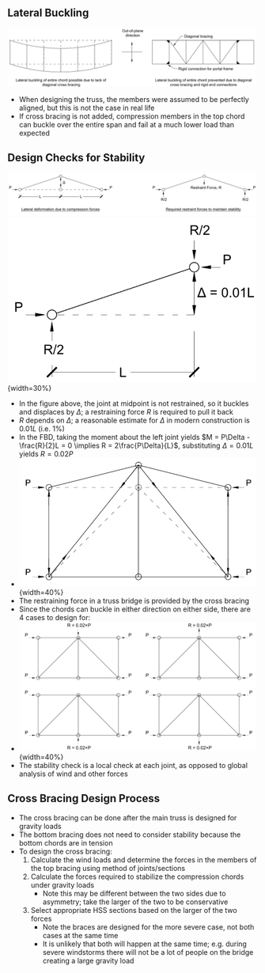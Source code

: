 
## Lateral Buckling

![Cross bracing can restrain the chords from buckling over the entire span](imgs/lateral_bucking.png)

* When designing the truss, the members were assumed to be perfectly aligned, but this is not the case in real life
* If cross bracing is not added, compression members in the top chord can buckle over the entire span and fail at a much lower load than expected

## Design Checks for Stability

![Misaligned joint](imgs/restraining_forces.png)
![FBD for restraining force](imgs/restraining_fbd.png){width=30%}

* In the figure above, the joint at midpoint is not restrained, so it buckles and displaces by $\Delta$; a restraining force $R$ is required to pull it back
* $R$ depends on $\Delta$; a reasonable estimate for $\Delta$ in modern construction is $0.01L$ (i.e. 1%)
* In the FBD, taking the moment about the left joint yields $M = P\Delta - \frac{R}{2}L = 0 \implies R = 2\frac{P\Delta}{L}$, substituting $\Delta = 0.01L$ yields $R = 0.02P$
* ![Cross bracing restrains joints from buckling outwards](imgs/cross_bracing_restraining.png){width=40%}
* The restraining force in a truss bridge is provided by the cross bracing
* Since the chords can buckle in either direction on either side, there are 4 cases to design for:
* ![Design cases for cross bracing](imgs/bracing_cases.png){width=40%}
* The stability check is a local check at each joint, as opposed to global analysis of wind and other forces

## Cross Bracing Design Process

* The cross bracing can be done after the main truss is designed for gravity loads
* The bottom bracing does not need to consider stability because the bottom chords are in tension
* To design the cross bracing:
	1. Calculate the wind loads and determine the forces in the members of the top bracing using method of joints/sections
	2. Calculate the forces required to stabilize the compression chords under gravity loads
		* Note this may be different between the two sides due to asymmetry; take the larger of the two to be conservative
	3. Select appropriate HSS sections based on the larger of the two forces
		* Note the braces are designed for the more severe case, not both cases at the same time
		* It is unlikely that both will happen at the same time; e.g. during severe windstorms there will not be a lot of people on the bridge creating a large gravity load

